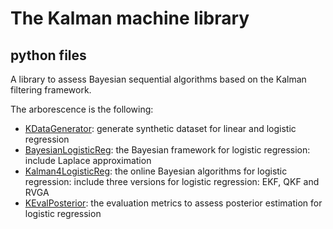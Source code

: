# The Kalman machine library

## python files

A library to assess Bayesian sequential algorithms based on the Kalman filtering framework.

The arborescence is the following:

- [KDataGenerator][1]: generate synthetic dataset for linear and logistic regression
- [BayesianLogisticReg][2]: the Bayesian framework for logistic regression: include Laplace approximation 
- [Kalman4LogisticReg][3]: the online Bayesian algorithms for logistic regression: include three versions 
for logistic regression: EKF, QKF and RVGA 
- [KEvalPosterior][4]: the evaluation metrics to assess posterior estimation for logistic regression

[1]: ./KDataGenerator.py
[2]: ./BayesianLogisticReg
[3]: ./Kalman4LogisticReg.py
[4]: ./KEvalPosterior.py
